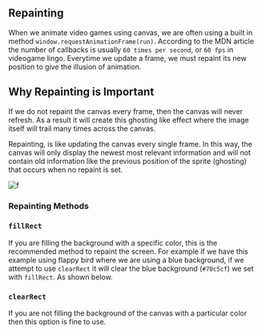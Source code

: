 ## Repainting 

When we animate video games using canvas, we are often using a built in method `window.requestAnimationFrame(run)`. According to the MDN article the number of callbacks is usually `60 times per second`, or `60 fps` in videogame lingo. Everytime we update a frame, we must repaint its new position to give the illusion of animation.

## Why Repainting is Important

If we do not repaint the canvas every frame, then the canvas will never refresh. As a result it will create this ghosting like effect where the image itself will trail many times across the canvas. 

Repainting, is like updating the canvas every single frame. In this way, the canvas will only display the newest most relevant information and will not contain old information like the previous position of the sprite (ghosting) that occurs when no repaint is set. 

![f](https://imgur.com/EJ92S0q.gif)

### Repainting Methods

### `fillRect`

If you are filling the background with a specific color, this is the recommended method to repaint the screen. For example if we have this example using flappy bird where we are using a blue background, if we attempt to use `clearRect` it will clear the blue background (`#70c5cf`) we set with `fillRect`. As shown below.




### `clearRect`

If you are not filling the background of the canvas with a particular color then this option is fine to use. 
